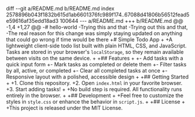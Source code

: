 diff --git a/README.md b/README.md
index 2578896b043f1832b615d1ab6601376fc989f174..67088d41806b56512fead5e59616af35edd18ad3 100644
--- a/README.md
+++ b/README.md
@@ -1,4 +1,27 @@
-# hello-world
-Trying this and that
-Trying out this and that,
-The real reason for this change was simply staying updated on anything that could go wrong if time would be there
+# Simple Todo App
+
+A lightweight client-side todo list built with plain HTML, CSS, and JavaScript. Tasks are stored in your browser's `localStorage`, so they remain available between visits on the same device.
+
+## Features
+
+- Add tasks with a quick input form
+- Mark tasks as completed or delete them
+- Filter tasks by all, active, or completed
+- Clear all completed tasks at once
+- Responsive layout with a polished, accessible design
+
+## Getting Started
+
+1. Clone this repository.
+2. Open `index.html` in your favorite browser.
+3. Start adding tasks!
+
+No build step is required. All functionality runs entirely in the browser.
+
+## Development
+
+Feel free to customize the styles in `style.css` or enhance the behavior in `script.js`.
+
+## License
+
+This project is released under the MIT License.
